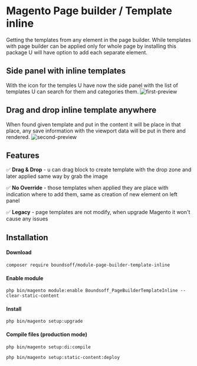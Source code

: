 # Magento Page builder / Template inline

Getting the templates from any element in the page builder.
While templates with page builder can be applied only for whole page
by installing this package U will have option to add each separate element.

## Side panel with inline templates
With the icon for the temples U have now the side panel with the list of templates U can search for them and categories them.
![first-preview](https://github.com/none-life/magento-page-builder-template-inline/blob/master/.readme/img/one.png?raw=true)
## Drag and drop inline template anywhere
When found given template and put in the content it will be place in that place, any save information with the viewport data will be put in there and rendered.
![second-preview](https://github.com/none-life/magento-page-builder-template-inline/blob/master/.readme/img/two.png?raw=true)

## Features

✅ **Drag & Drop** - u can drag block to create template with the drop zone and later applied same way by grab the image

✅ **No Override** - those templates when applied they are place with indication where to add them,
same as creation of new element on left panel

✅ **Legacy** - page templates are not modify, when upgrade Magento it won't cause any issues

## Installation

#### Download
```shell
composer require boundsoff/module-page-builder-template-inline
```
#### Enable module
```shell
php bin/magento module:enable Boundsoff_PageBuilderTemplateInline --clear-static-content
```
#### Install
```shell
php bin/magento setup:upgrade
```
#### Compile files (production mode)
```shell
php bin/magento setup:di:compile
```
```shell
php bin/magento setup:static-content:deploy
```

